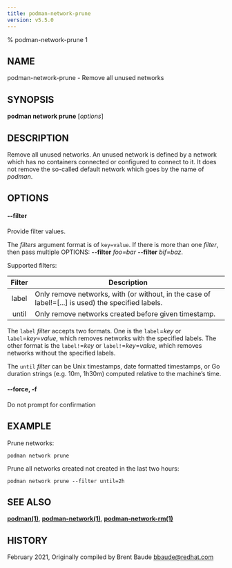 ```yaml
---
title: podman-network-prune
version: v5.5.0
---
```


% podman-network-prune 1

## NAME
podman\-network\-prune - Remove all unused networks

## SYNOPSIS
**podman network prune** [*options*]

## DESCRIPTION
Remove all unused networks.  An unused network is defined by a network which
has no containers connected or configured to connect to it. It does not remove
the so-called default network which goes by the name of *podman*.

## OPTIONS

#### **--filter**

Provide filter values.

The *filters* argument format is of `key=value`. If there is more than one *filter*, then pass multiple OPTIONS: **--filter** *foo=bar* **--filter** *bif=baz*.

Supported filters:

| Filter | Description                                                                                        |
|:------:|----------------------------------------------------------------------------------------------------|
| label  | Only remove networks, with (or without, in the case of label!=[...] is used) the specified labels. |
| until  | Only remove networks created before given timestamp.                                               |

The `label` *filter* accepts two formats. One is the `label`=*key* or `label`=*key*=*value*, which removes networks with the specified labels. The other format is the `label!`=*key* or `label!`=*key*=*value*, which removes networks without the specified labels.

The `until` *filter* can be Unix timestamps, date formatted timestamps, or Go duration strings (e.g. 10m, 1h30m) computed relative to the machine’s time.

#### **--force**, **-f**

Do not prompt for confirmation

## EXAMPLE

Prune networks:
```
podman network prune
```

Prune all networks created not created in the last two hours:
```
podman network prune --filter until=2h
```

## SEE ALSO
**[podman(1)](podman.1.md)**, **[podman-network(1)](podman-network.1.md)**, **[podman-network-rm(1)](podman-network-rm.1.md)**

## HISTORY
February 2021, Originally compiled by Brent Baude <bbaude@redhat.com>
